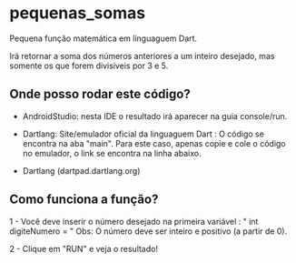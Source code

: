 # pequenas_somas

Pequena função matemática em linguaguem Dart.

Irá retornar a soma dos números anteriores a um inteiro desejado, 
mas somente os que forem divisiveis por 3 e 5.

## Onde posso rodar este código?

- AndroidStudio: nesta IDE o resultado irá aparecer na guia console/run.

- Dartlang: Site/emulador oficial da linguaguem Dart :
    O código se encontra na aba "main".
    Para este caso, apenas copie e cole o código no emulador, o link se encontra na linha abaixo.
  
- Dartlang (dartpad.dartlang.org)

## Como funciona a função?

1 - Você deve inserir o número desejado na primeira variável : " int digiteNumero = "
    Obs: O número deve ser inteiro e positivo (a partir de 0).

2 - Clique em "RUN" e veja o resultado!